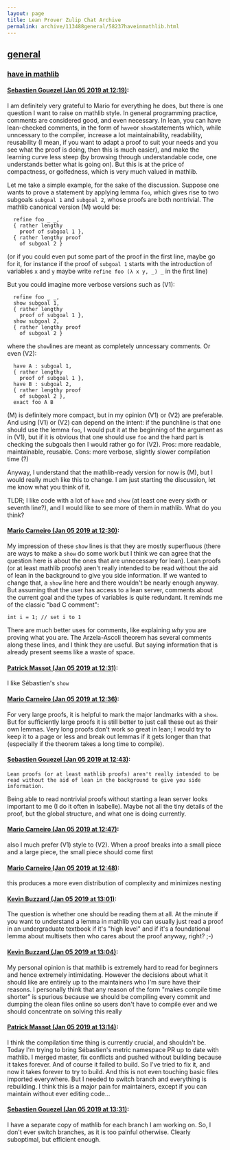 ```yaml
---
layout: page
title: Lean Prover Zulip Chat Archive 
permalink: archive/113488general/58237haveinmathlib.html
---
```


## [general](index.html)
### [have in mathlib](58237haveinmathlib.html)

#### [Sebastien Gouezel (Jan 05 2019 at 12:19)](https://leanprover.zulipchat.com/#narrow/stream/113488-general/topic/have%20in%20mathlib/near/154469705):
I am definitely very grateful to Mario for everything he does, but there is one question I want to raise on mathlib style. In general programming practice, comments are considered good, and even necessary. In lean, you can have lean-checked comments, in the form of `have`or `show`statements which, while unncessary to the compiler, increase a lot maintainability, readability, reusability (I mean, if you want to adapt a proof to suit your needs and you see what the proof is doing, then this is much easier), and make the learning curve less steep (by browsing through understandable code, one understands better what is going on). But this is at the price of compactness, or golfedness, which is very much valued in mathlib. 

Let me take a simple example, for the sake of the discussion. Suppose one wants to prove a statement by applying lemma `foo`, which gives rise to two subgoals `subgoal 1` and `subgoal 2`, whose proofs are both nontrivial. The mathlib canonical version (M) would be:
```lean
  refine foo _ _,
  { rather lengthy
    proof of subgoal 1 },
  { rather lengthy proof
    of subgoal 2 }
```
(or if you could even put some part of the proof in the first line, maybe go for it, for instance if the proof of `subgoal 1` starts with the introduction of variables `x` and `y` maybe write `refine foo (λ x y, _) _` in the first line)

But you could imagine more verbose versions such as (V1):
```lean
  refine foo _ _,
  show subgoal 1,
  { rather lengthy
    proof of subgoal 1 },
  show subgoal 2,
  { rather lengthy proof
    of subgoal 2 }
```
where the `show`lines are meant as completely unncessary comments. Or even (V2):
```lean
  have A : subgoal 1,
  { rather lengthy
    proof of subgoal 1 },
  have B : subgoal 2,
  { rather lengthy proof
    of subgoal 2 },
  exact foo A B
```
(M) is definitely more compact, but in my opinion (V1) or (V2) are preferable. And using (V1) or (V2) can depend on the intent: if the punchline is that one should use the lemma `foo`, I would put it at the beginning of the argument as in (V1), but if it is obvious that one should use `foo` and the hard part is checking the subgoals then I would rather go for (V2). Pros: more readable, maintainable, reusable. Cons: more verbose, slightly slower compilation time (?)

Anyway, I understand that the mathlib-ready version for now is (M), but I would really much like this to change. I am just starting the discussion, let me know what you think of it.

TLDR; I like code with a lot of `have` and `show` (at least one every sixth or seventh line?), and I would like to see more of them in mathlib. What do you think?

#### [Mario Carneiro (Jan 05 2019 at 12:30)](https://leanprover.zulipchat.com/#narrow/stream/113488-general/topic/have%20in%20mathlib/near/154470063):
My impression of these `show` lines is that they are mostly superfluous (there are ways to make a `show` do some work but I think we can agree that the question here is about the ones that are unnecessary for lean). Lean proofs (or at least mathlib proofs) aren't really intended to be read without the aid of lean in the background to give you side information. If we wanted to change that, a `show` line here and there wouldn't be nearly enough anyway. But assuming that the user has access to a lean server, comments about the current goal and the types of variables is quite redundant. It reminds me of the classic "bad C comment":
```
int i = 1; // set i to 1
```
There are much better uses for comments, like explaining *why* you are proving what you are. The Arzela-Ascoli theorem has several comments along these lines, and I think they are useful. But saying information that is already present seems like a waste of space.

#### [Patrick Massot (Jan 05 2019 at 12:31)](https://leanprover.zulipchat.com/#narrow/stream/113488-general/topic/have%20in%20mathlib/near/154470079):
I like Sébastien's `show`

#### [Mario Carneiro (Jan 05 2019 at 12:36)](https://leanprover.zulipchat.com/#narrow/stream/113488-general/topic/have%20in%20mathlib/near/154470250):
For very large proofs, it is helpful to mark the major landmarks with a `show`. But for sufficiently large proofs it is still better to just call these out as their own lemmas. Very long proofs don't work so great in lean; I would try to keep it to a page or less and break out lemmas if it gets longer than that (especially if the theorem takes a long time to compile).

#### [Sebastien Gouezel (Jan 05 2019 at 12:43)](https://leanprover.zulipchat.com/#narrow/stream/113488-general/topic/have%20in%20mathlib/near/154470420):
```quote
Lean proofs (or at least mathlib proofs) aren't really intended to be read without the aid of lean in the background to give you side information.
```
Being able to read nontrivial proofs without starting a lean server looks important to me (I do it often in Isabelle). Maybe not all the tiny details of the proof, but the global structure, and what one is doing currently.

#### [Mario Carneiro (Jan 05 2019 at 12:47)](https://leanprover.zulipchat.com/#narrow/stream/113488-general/topic/have%20in%20mathlib/near/154470540):
also I much prefer (V1) style to (V2). When a proof breaks into a small piece and a large piece, the small piece should come first

#### [Mario Carneiro (Jan 05 2019 at 12:48)](https://leanprover.zulipchat.com/#narrow/stream/113488-general/topic/have%20in%20mathlib/near/154470589):
this produces a more even distribution of complexity and minimizes nesting

#### [Kevin Buzzard (Jan 05 2019 at 13:01)](https://leanprover.zulipchat.com/#narrow/stream/113488-general/topic/have%20in%20mathlib/near/154470960):
The question is whether one should be reading them at all. At the minute if you want to understand a lemma in mathlib you can usually just read a proof in an undergraduate textbook if it's "high level" and if it's a foundational lemma about multisets then who cares about the proof anyway, right? ;-)

#### [Kevin Buzzard (Jan 05 2019 at 13:04)](https://leanprover.zulipchat.com/#narrow/stream/113488-general/topic/have%20in%20mathlib/near/154471059):
My personal opinion is that mathlib is extremely hard to read for beginners and hence extremely intimidating. However the decisions about what it should like are entirely up to the maintainers who I'm sure have their reasons. I personally think that any reason of the form "makes compile time shorter" is spurious because we should be compiling every commit and dumping the olean files online so users don't have to compile ever and we should concentrate on solving this really

#### [Patrick Massot (Jan 05 2019 at 13:14)](https://leanprover.zulipchat.com/#narrow/stream/113488-general/topic/have%20in%20mathlib/near/154471356):
I think the compilation time thing is currently crucial, and shouldn't be. Today I'm trying to bring Sébastien's metric namespace PR up to date with mathlib. I merged master, fix conflicts and pushed without building because it takes forever. And of course it failed to build. So I've tried to fix it, and now it takes forever to try to build. And this is not even touching basic files imported everywhere. But I needed to switch branch and everything is rebuilding. I think this is a major pain for maintainers, except if you can maintain without ever editing code...

#### [Sebastien Gouezel (Jan 05 2019 at 13:31)](https://leanprover.zulipchat.com/#narrow/stream/113488-general/topic/have%20in%20mathlib/near/154471838):
I have a separate copy of mathlib for each branch I am working on. So, I don't ever switch branches, as it is too painful otherwise. Clearly suboptimal, but efficient enough.


